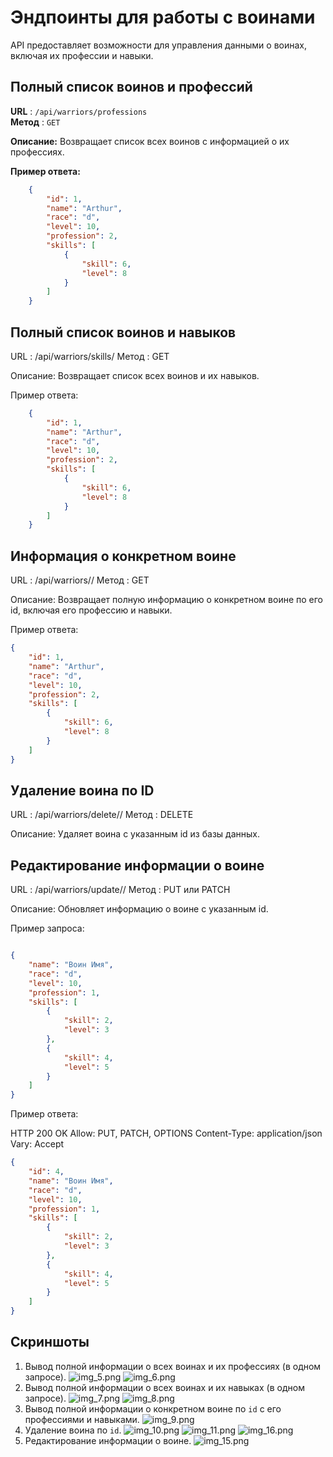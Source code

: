 # Эндпоинты для работы с воинами

API предоставляет возможности для управления данными о воинах, включая их профессии и навыки.

## Полный список воинов и профессий

**URL** : `/api/warriors/professions`  
**Метод** : `GET`

**Описание:** Возвращает список всех воинов с информацией о их профессиях.

**Пример ответа:**
```json
    {
        "id": 1,
        "name": "Arthur",
        "race": "d",
        "level": 10,
        "profession": 2,
        "skills": [
            {
                "skill": 6,
                "level": 8
            }
        ]
    }
```

## Полный список воинов и навыков
URL : /api/warriors/skills/
Метод : GET

Описание: Возвращает список всех воинов и их навыков.

Пример ответа:
```json
    {
        "id": 1,
        "name": "Arthur",
        "race": "d",
        "level": 10,
        "profession": 2,
        "skills": [
            {
                "skill": 6,
                "level": 8
            }
        ]
    }
```

## Информация о конкретном воине
URL : /api/warriors/<id>/
Метод : GET

Описание: Возвращает полную информацию о конкретном воине по его id, включая его профессию и навыки.

Пример ответа:

```json
{
    "id": 1,
    "name": "Arthur",
    "race": "d",
    "level": 10,
    "profession": 2,
    "skills": [
        {
            "skill": 6,
            "level": 8
        }
    ]
}
```

## Удаление воина по ID
URL : /api/warriors/delete/<id>/
Метод : DELETE

Описание: Удаляет воина с указанным id из базы данных.


## Редактирование информации о воине
URL : /api/warriors/update/<id>/
Метод : PUT или PATCH

Описание: Обновляет информацию о воине с указанным id.

Пример запроса:
```json

{
    "name": "Воин Имя",
    "race": "d",        
    "level": 10,
    "profession": 1,
    "skills": [
        {
            "skill": 2,   
            "level": 3 
        },
        {
            "skill": 4,
            "level": 5
        }
    ]
}
```
Пример ответа:

HTTP 200 OK
Allow: PUT, PATCH, OPTIONS
Content-Type: application/json
Vary: Accept

```json
{
    "id": 4,
    "name": "Воин Имя",
    "race": "d",
    "level": 10,
    "profession": 1,
    "skills": [
        {
            "skill": 2,
            "level": 3
        },
        {
            "skill": 4,
            "level": 5
        }
    ]
}
```

## Скриншоты
1. Вывод полной информации о всех воинах и их профессиях (в одном запросе).
![img_5.png](img_5.png)
![img_6.png](img_6.png)
2. Вывод полной информации о всех воинах и их навыках (в одном запросе).
![img_7.png](img_7.png)
![img_8.png](img_8.png)
3. Вывод полной информации о конкретном воине по `id` с его профессиями и навыками.
![img_9.png](img_9.png)
4. Удаление воина по `id`.
![img_10.png](img_10.png)
![img_11.png](img_11.png)
![img_16.png](img_16.png)
5. Редактирование информации о воине.
![img_15.png](img_15.png)